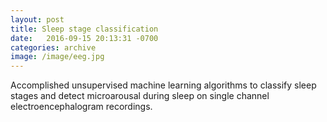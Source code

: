 ```yaml
---
layout: post
title: Sleep stage classification
date:   2016-09-15 20:13:31 -0700
categories: archive
image: /image/eeg.jpg
---
```

Accomplished unsupervised machine learning algorithms to classify sleep stages and detect microarousal during sleep on single channel electroencephalogram recordings.
